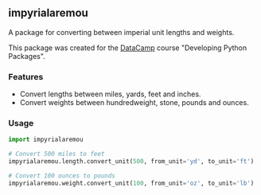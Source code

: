 ## impyrialaremou

A package for converting between imperial unit lengths and weights.

This package was created for the [DataCamp](https://www.datacamp.com) course "Developing Python Packages".

### Features

- Convert lengths between miles, yards, feet and inches.
- Convert weights between hundredweight, stone, pounds and ounces.

### Usage

```python
import impyrialaremou

# Convert 500 miles to feet
impyrialaremou.length.convert_unit(500, from_unit='yd', to_unit='ft')  # returns 1500.0

# Convert 100 ounces to pounds
impyrialaremou.weight.convert_unit(100, from_unit='oz', to_unit='lb')  # returns 6.25
```
